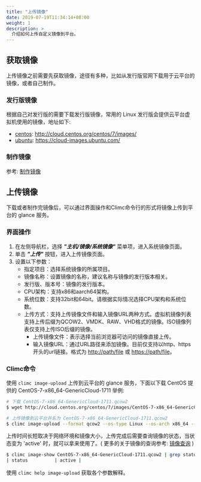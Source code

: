 ```yaml
---
title: "上传镜像"
date: 2019-07-19T11:34:14+08:00
weight: 1
description: >
  介绍如何上传自定义镜像到平台。
---
```


## 获取镜像

上传镜像之前需要先获取镜像，途径有多种，比如从发行版官网下载用于云平台的镜像，或者自己制作。

### 发行版镜像

根据自己对发行版的需要下载发行版镜像，常用的 Linux 发行版会提供云平台虚拟机使用的镜像，地址如下:

- [centos](http://cloud.centos.org/centos/7/images/): http://cloud.centos.org/centos/7/images/
- [ubuntu](https://cloud-images.ubuntu.com/): https://cloud-images.ubuntu.com/

### 制作镜像

参考: [制作镜像](../create/)

## 上传镜像

下载或者制作完镜像后，可以通过界面操作和Climc命令行的形式将镜像上传到平台的 glance 服务。

### 界面操作

1. 在左侧导航栏，选择 **_"主机/镜像/系统镜像"_** 菜单项，进入系统镜像页面。
2. 单击 **_"上传"_** 按钮，进入上传镜像页面。
2. 设置以下参数：
   - 指定项目：选择系统镜像的所属项目。
   - 镜像名称：设置镜像的名称，建议名称与镜像的发行版本相关。
   - 发行版、版本号：镜像的发行版本。
   - CPU架构：支持x86和aarch64架构。
   - 系统位数：支持32bit和64bit。请根据实际情况选择CPU架构和系统位数。
   - 上传方式：支持上传镜像文件和输入镜像URL两种方式。虚拟机镜像列表支持上传后缀为QCOW2、VMDK、RAW、VHD格式的镜像。ISO镜像列表仅支持上传ISO后缀的镜像。
     - 上传镜像文件：表示选择当前浏览器可访问的镜像直接上传。
     - 输入镜像URL：通过URL路径来添加镜像。目前仅支持以http、https开头的url链接。格式为 [http://path/file](http://path/file) 或 [https://path/file](https://path/file)。

### Climc命令

使用 `climc image-upload` 上传到云平台的 glance 服务，下面以下载 CentOS 提供的 CentOS-7-x86_64-GenericCloud-1711 举例:

```bash
# 下载 CentOS-7-x86_64-GenericCloud-1711.qcow2 
$ wget http://cloud.centos.org/centos/7/images/CentOS-7-x86_64-GenericCloud-1711.qcow2

# 上传镜像到云平台并名为 CentOS-7-x86_64-GenericCloud-1711.qcow2
$ climc image-upload --format qcow2 --os-type Linux --os-arch x86_64 --standard CentOS-7-x86_64-GenericCloud-1711.qcow2 ./CentOS-7-x86_64-GenericCloud-1711.qcow2
```

上传时间长短取决于网络环境和镜像大小，上传完成后需要查询镜像的状态，当状态变为 'active' 时，就可以拿来使用了。( 更多的关于镜像的查询参考: [镜像查询](../show/#查询镜像) )

```bash
$ climc image-show CentOS-7-x86_64-GenericCloud-1711.qcow2 | grep status
| status          | active |
```
使用 `climc help image-upload` 获取各个参数解释。



